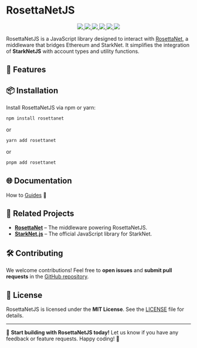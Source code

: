 # RosettaNetJS

<!-- primary badges -->
<p align="center">
  <a href="https://www.npmjs.com/package/rosettanet">
    <img src='https://img.shields.io/npm/v/rosettanet?style=for-the-badge' />
  </a>
  <a href="https://www.npmjs.com/package/rosettanet">
    <img src='https://img.shields.io/npm/d18m/rosettanet.svg?color=blueviolet&style=for-the-badge' />
  </a>
  <a href="https://github.com/Digine-Labs/rosettanetjs/blob/main/LICENSE">
    <img src="https://img.shields.io/badge/license-MIT-black?style=for-the-badge">
  </a>
  <a href="https://github.com/Digine-Labs/rosettanetjs/stargazers">
    <img src='https://img.shields.io/github/stars/Digine-Labs/rosettanetjs?color=yellow&style=for-the-badge' />
  <a href="https://github.com/Digine-Labs">
  <img src="https://img.shields.io/badge/powered_by-Digine_Labs-navy?style=for-the-badge&labelColor=%23231F20&color=%234D2DB4">
  </a>
  <a href="https://x.com/rosettanetstark">
    <img src="https://img.shields.io/badge/follow_us-Twitter-blue?style=for-the-badge">
  </a>
</p>

RosettaNetJS is a JavaScript library designed to interact with [RosettaNet](https://github.com/Digine-Labs/rosettanet), a middleware that bridges Ethereum and StarkNet. It simplifies the integration of **StarkNetJS** with account types and utility functions.

## 🚀 Features

## 📦 Installation

Install RosettaNetJS via npm or yarn:

```sh
npm install rosettanet
```

or

```sh
yarn add rosettanet
```

or

```sh
pnpm add rosettanet
```

## 🌐 Documentation

How to [Guides](https://docs.rosettanet.io/) :book:

## 🔗 Related Projects

- **[RosettaNet](https://github.com/Digine-Labs/rosettanet)** – The middleware powering RosettaNetJS.
- **[StarkNet.js](https://github.com/0xs34n/starknet.js)** – The official JavaScript library for StarkNet.

## 🛠 Contributing

We welcome contributions! Feel free to **open issues** and **submit pull requests** in the [GitHub repository](https://github.com/Digine-Labs/rosettanetjs).

## 📄 License

RosettaNetJS is licensed under the **MIT License**. See the [LICENSE](https://github.com/Digine-Labs/rosettanetjs/blob/main/LICENSE) file for details.

---

🚀 **Start building with RosettaNetJS today!** Let us know if you have any feedback or feature requests. Happy coding! 🎉
